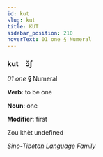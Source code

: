 ```yaml
---
id: kut
slug: kut
title: KUT
sidebar_position: 210
hoverText: 01 one § Numeral
---
```


### kut&emsp;<span kind="abugida">ɔ̆ʃ</span>

*01 one* **§** Numeral

**Verb**: to be one

**Noun**: one

**Modifier**: first

Zou khèt undefined

*Sino-Tibetan Language Family*